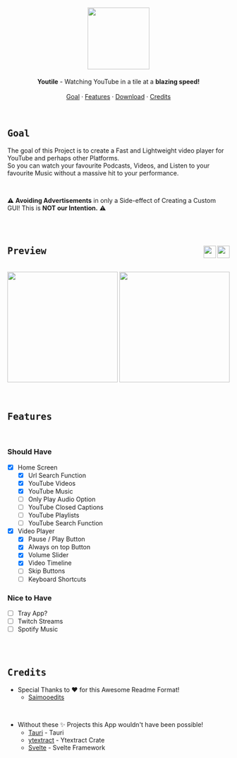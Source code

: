 <h1 align="center">
    <div align="center">
        <img width=140 src="https://github.com/mxcop/youtile/blob/main/.github/logo.png"> 
    </div>
</h1>


<div align="center">
    <b>Youtile</b> - Watching YouTube in a tile at a <b>blazing speed!</b><br>
</div>

<br>

<div align="center">
    <a href="#goal">Goal</a>
    ·
    <a href="#features">Features</a>
    ·
    <a href="https://github.com/mxcop/youtile/releases">Download</a>
    ·
    <a href="#credits">Credits</a>
</div>

<br>

<br>

## <samp><b>Goal</b></samp>

The goal of this Project is to create a Fast and Lightweight video player for YouTube and perhaps other Platforms.<br>
So you can watch your favourite Podcasts, Videos, and Listen to your favourite Music without a massive hit to your performance.<br>

<br>

⚠️ **Avoiding Advertisements** in only a Side-effect of Creating a Custom GUI! This is **NOT our Intention.** ⚠️

<br>

<br>

## <samp><b>Preview</b></samp> <img src="https://img.shields.io/github/stars/mxcop/youtile?color=%238AB4F8&labelColor=101012&label=stars&style=for-the-badge" height=28 align="right" /> <img src="https://img.shields.io/github/downloads/mxcop/youtile?color=%238AB4F8&labelColor=101012&label=downloads&style=for-the-badge" height=28 align="right" />

<br>

<div align="center">
    <img height=250 src="https://github.com/mxcop/youtile/blob/main/.github/home-page.png">  
    <img height=250 src="https://github.com/mxcop/youtile/blob/main/.github/theater-page.png">
</div>

<br>

<br>

## <samp><b>Features</b></samp>

<br>

### Should Have

- [x] Home Screen
    - [x] Url Search Function
    - [x] YouTube Videos
    - [x] YouTube Music
    - [ ] Only Play Audio Option
    - [ ] YouTube Closed Captions
    - [ ] YouTube Playlists
    - [ ] YouTube Search Function
- [x] Video Player
    - [x] Pause / Play Button
    - [x] Always on top Button
    - [x] Volume Slider
    - [x] Video Timeline
    - [ ] Skip Buttons
    - [ ] Keyboard Shortcuts

### Nice to Have

- [ ] Tray App?
- [ ] Twitch Streams
- [ ] Spotify Music

<br>

<br>

## <samp><b>Credits</b></samp>

* Special Thanks to :heart: for this Awesome Readme Format!
    * [Saimooedits](https://github.com/saimoomedits)

<br>

* Without these :sparkles: Projects this App wouldn't have been possible!
    * [Tauri](https://github.com/tauri-apps/tauri) - Tauri
    * [ytextract](https://github.com/ATiltedTree/ytextract) - Ytextract Crate
    * [Svelte](https://github.com/sveltejs/svelte) - Svelte Framework

<br>
